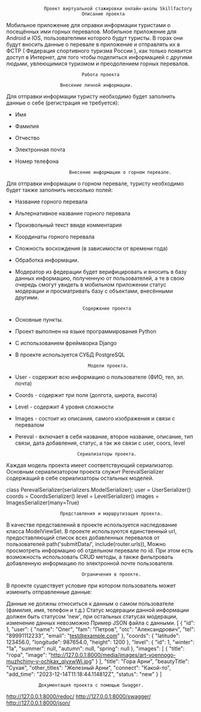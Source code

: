                   Проект виртуальной стажировки онлайн-школы Skillfactory
                                Описание проекта
Мобильное приложение для оправки информации туристами о посещённых ими горных перевалов.
Мобильное приложение для Android и IOS, пользователями которого будут туристы. В горах они будут вносить данные о перевале в приложение и отправлять их в ФСТР ( Федерация спортивного туризма России ), как только появится доступ в Интернет, для того чтобы поделиться информацией с другими людьми, увлеющимися туризмом и преодолением горных перевалов.

                                Работа проекта

                        Внесение личной информации.
Для отправки информации туристу необходимо будет заполнить данные о себе (регистрация не требуется):
- Имя
- Фамилия
- Отчество
- Электронная почта
- Номер телефона

                          Внесение информации о горном перевале.
Для отправки информации о горном перевале, туристу необходимо будет также заполнить несколько полей:
- Название горного перевала
- Альтернативное название горного перевала
- Произвольный текст ввиде комментария
- Координаты горного перевала
- Сложность восхождения (в зависимости от времени года)
- Обработка информации.
- Модератор из федерации будет верифицировать и вносить в базу данных информацию, полученную от пользователей, а те в свою очередь смогут увидеть в мобильном приложении статус модерации и просматривать базу с объектами, внесёнными другими.

                               Содержание проекта
- Основные пункты.
- Проект выполнен на языке программирования Python
- С использованием фреймворка Django
- В проекте используется СУБД PostgreSQL

                                 Модели проекта.
- User - содержит всю информацию о пользователе (ФИО, тел, эл. почта)
- Coords - содержит три поля (долгота, широта, высота)
- Level - содержит 4 уровня сложности
- Images - состоит из описания, самого изображения и связи с перевалом
- Pereval - включает в себя название, второе название, описание, тип связи, дата добавления, статус, а так же связи с user, coors, level

                             Сериализаторы проекта.
Каждая модель проекта имеет соответствующий сериализатор. Основным сериализатором проекта служит PerevalSerializer содержащий в себе сериализаторы остальных моделей.

class PerevalSerializer(serializers.ModelSerializer):
    user = UserSerializer()
    coords = CoordsSerializer()
    level = LevelSerializer()
    images = ImagesSerializer(many=True)

                        Представления и маршрутизация проекта.
В качестве представлений в проекте используется наследование класса ModelViewSet. В проекте используются единственный url, предоставляющий список всех добавленных перевалов от пользователей path('submitData/', include(router.urls)), Можно просмотреть информацию об отдельном перевале по id. При этом есть возможность использовать CRUD методы, а также фильтровать добавленную информацию по электронной почте пользователя.

                                Ограничения в проекте.
В проекте существует условие при котором пользователь может изменить отправленные данные:

Данные не должны относиться к данным о самом пользователе (фамилия, имя, телефон и т.д.)
Статус модерации данной информации должен быть статусом 'new', при остальных статусах модерации, изменение данных невозможно
Пример JSON файла с данными.
[
    {
        "id": 1,
        "user": {
            "name": "Олег",
            "fam": "Петров",
            "otc": "Александрович",
            "tel": "89991112233",
            "email": "test@example.com"
        },
        "coords": {
            "latitude": 123456.0,
            "longitude": 987654.0,
            "height": 1200
        },
        "level": {
            "id": 1,
            "winter": "1a",
            "summer": null,
            "autumn": null,
            "spring": null
        },
        "images": [
            {
                "title": "гора",
                "image": "http://127.0.0.1:8000/media/images/art-voennogo-muzhchiny-v-ochkax_qiyxwWi.jpg"
            }
        ],
        "title": "Гора Арни",
        "beautyTitle": "Сухая",
        "other_titles": "Железный Арни",
        "connect": "Какой-то",
        "add_time": "2023-12-14T11:18:44.114812Z",
        "status": "new"
    }
]

                Документация проекта с помощью Swagger.
http://127.0.0.1:8000/redoc/
http://127.0.0.1:8000/swagger/
http://127.0.0.1:8000/json/
